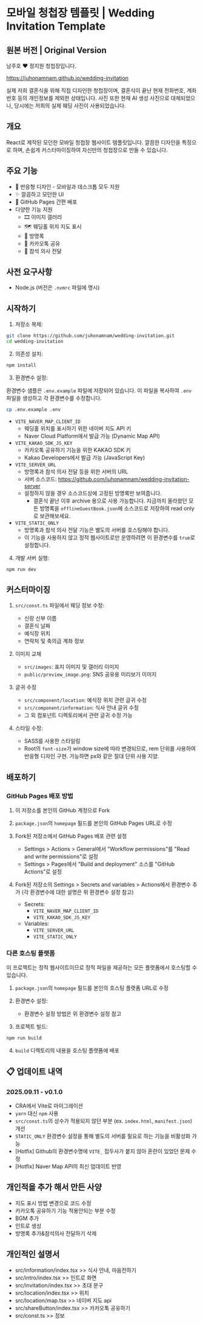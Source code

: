 # 모바일 청첩장 템플릿 | Wedding Invitation Template

## 원본 버전 | Original Version

남주호 ❤️ 정지원 청첩장입니다.

https://juhonamnam.github.io/wedding-invitation

실제 저희 결혼식을 위해 직접 디자인한 청첩장이며, 결혼식이 끝난 현재 전화번호, 계좌번호 등의 개인정보를 제외한 상태입니다. 사진 또한 현재 AI 생성 사진으로 대체되었으나, 당시에는 저희의 실제 웨딩 사진이 사용되었습니다.

## 개요

React로 제작된 모던한 모바일 청첩장 웹사이트 템플릿입니다. 깔끔한 디자인을 특징으로 하며, 손쉽게 커스터마이징하여 자신만의 청첩장으로 만들 수 있습니다.

## 주요 기능

- 📱 반응형 디자인 - 모바일과 데스크톱 모두 지원
- ✨ 깔끔하고 모던한 UI
- 🚀 GitHub Pages 간편 배포
- 다양한 기능 지원
    - 🎞️ 이미지 갤러리
    - 🗺️ 웨딩홀 위치 지도 표시
    - 💌 방명록
    - 💬 카카오톡 공유
    - 🎯 참석 의사 전달

## 사전 요구사항

- Node.js (버전은 `.nvmrc` 파일에 명시)

## 시작하기

1. 저장소 복제:

```bash
git clone https://github.com/juhonamnam/wedding-invitation.git
cd wedding-invitation
```

2. 의존성 설치:

```bash
npm install
```

3. 환경변수 설정:

환경변수 샘플은 `.env.example` 파일에 저장되어 있습니다. 이 파일을 복사하여 `.env` 파일을 생성하고 각 환경변수를 수정합니다.

```bash
cp .env.example .env
```

- `VITE_NAVER_MAP_CLIENT_ID`
    - 웨딩홀 위치를 표시하기 위한 네이버 지도 API 키
    - Naver Cloud Platform에서 발급 가능 (Dynamic Map API)
- `VITE_KAKAO_SDK_JS_KEY`
    - 카카오톡 공유하기 기능을 위한 KAKAO SDK 키
    - Kakao Developers에서 발급 가능 (JavaScript Key)
- `VITE_SERVER_URL`
    - 방명록과 참석 의사 전달 등을 위한 서버의 URL
    - 서버 소스코드: https://github.com/juhonamnam/wedding-invitation-server
    - 설정하지 않을 경우 소스코드상에 고정된 방명록만 보여줍니다.
        - 결혼식 끝난 이후 archive 용으로 사용 가능합니다. 지금까지 올라왔던 모든 방명록을 `offlineGuestBook.json`에 소스코드로 저장하여 read only로 보관해보세요.
- `VITE_STATIC_ONLY`
    - 방명록과 참석 의사 전달 기능은 별도의 서버를 호스팅해야 합니다.
    - 이 기능을 사용하지 않고 정적 웹사이트로만 운영하려면 이 환경변수를 `true`로 설정합니다.

4. 개발 서버 실행:

```bash
npm run dev
```

## 커스터마이징

1. `src/const.ts` 파일에서 웨딩 정보 수정:
    - 신랑 신부 이름
    - 결혼식 날짜
    - 예식장 위치
    - 연락처 및 축의금 계좌 정보

2. 이미지 교체
    - `src/images`: 표지 이미지 및 갤러리 이미지
    - `public/preview_image.png`: SNS 공유용 미리보기 이미지

3. 글귀 수정
    - `src/component/location`: 예식장 위치 관련 글귀 수정
    - `src/component/information`: 식사 안내 글귀 수정
    - 그 외 컴포넌트 디렉토리에서 관련 글귀 수정 가능

4. 스타일 수정:
    - SASS를 사용한 스타일링
    - Root의 `font-size`가 window size에 따라 변경되므로, rem 단위를 사용하여 반응형 디자인 구현. 가능하면 px와 같은 절대 단위 사용 지양.

## 배포하기

### GitHub Pages 배포 방법

1. 이 저장소를 본인의 GitHub 계정으로 Fork

2. `package.json`의 `homepage` 필드를 본인의 GitHub Pages URL로 수정

3. Fork된 저장소에서 GitHub Pages 배포 관련 설정
    - Settings > Actions > General에서 "Workflow permissions"를 "Read and write permissions"로 설정
    - Settings > Pages에서 "Build and deployment" 소스를 "GitHub Actions"로 설정

4. Fork된 저장소의 Settings > Secrets and variables > Actions에서 환경변수 추가 (각 환경변수에 대한 설명은 위 환경변수 설정 참고)
    - Secrets:
        - `VITE_NAVER_MAP_CLIENT_ID`
        - `VITE_KAKAO_SDK_JS_KEY`
    - Variables:
        - `VITE_SERVER_URL`
        - `VITE_STATIC_ONLY`

### 다른 호스팅 플랫폼

이 프로젝트는 정적 웹사이트이므로 정적 파일을 제공하는 모든 플랫폼에서 호스팅할 수 있습니다.

1. `package.json`의 `homepage` 필드를 본인의 호스팅 플랫폼 URL로 수정

2. 환경변수 설정:
    - 환경변수 설정 방법은 위 환경변수 설정 참고

3. 프로젝트 빌드:

```bash
npm run build
```

4. `build` 디렉토리의 내용을 호스팅 플랫폼에 배포

## 📋 업데이트 내역

### 2025.09.11 - v0.1.0

- CRA에서 Vite로 마이그레이션
- `yarn` 대신 `npm` 사용
- `src/const.ts`의 상수가 적용되지 않던 부분 (ex. `index.html`, `manifest.json`) 개선
- `STATIC_ONLY` 환경변수 설정을 통해 별도의 서버를 필요로 하는 기능을 비활성화 가능
- [Hotfix] Github의 환경변수명에 `VITE_` 접두사가 붙지 않아 혼란이 있었던 문제 수정
- [Hotfix] Naver Map API의 최신 업데이트 반영

## 개인적을 추가 해서 만든 사양
- 지도 표시 방법 변경으로 코드 수정
- 카카오톡 공유하기 기능 적용안되는 부분 수정
- BGM 추가
- 인트로 생성
- 방명록 추가&참석의사 전달하기 삭제

## 개인적인 설명서
- src/information/index.tsx >> 식사 안내, 마음전하기 
- src/intro/index.tsx >> 인트로 화면
- src/invitation/index.tsx >> 초대 문구
- src/location/index.tsx >> 위치
- src/location/map.tsx >> 네이버 지도 api
- src/shareButton/index.tsx >> 카카오톡 공유하기
- src/const.ts >> 정보